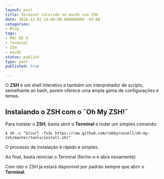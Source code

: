 ```yaml
---
layout: post
title: Terminal colorido no macOS com ZSH
date: 2018-12-02 14:00:00.000000000 -03:00
categories:
- Blog
tags:
- MAC OS X
- Terminal
- ZSH
- macOS
status: publish
type: post
published: true

---
```


O **ZSH** é um shell interativo e também um interpretador de scripts, semelhante ao bash, porém oferece uma ampla gama de configurações e temas.

## Instalando o ZSH com o ˜Oh My ZSH!˜

Para instalar o **ZSH**, basta abrir o **Terminal** e rodar um simples comando:

	$ sh -c "$(curl -fsSL https://raw.github.com/robbyrussell/oh-my-zsh/master/tools/install.sh)"

O processo de instalação é rápido e simples.

Ao final, basta reiniciar o Terminal (feche-o e abra novamente)

Com isto o ZSH já estará disponível por padrão sempre que abrir o **Terminal**.